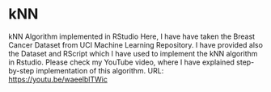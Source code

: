 # kNN
kNN Algorithm implemented in RStudio
Here, I have have taken the Breast Cancer Dataset from UCI Machine Learning Repository.
I have provided also the Dataset and RScript which I have used to implement the kNN algorithm in Rstudio.
Please check my YouTube video, where I have explained step-by-step implementation of this algorithm.
URL: https://youtu.be/waeelblTWic
